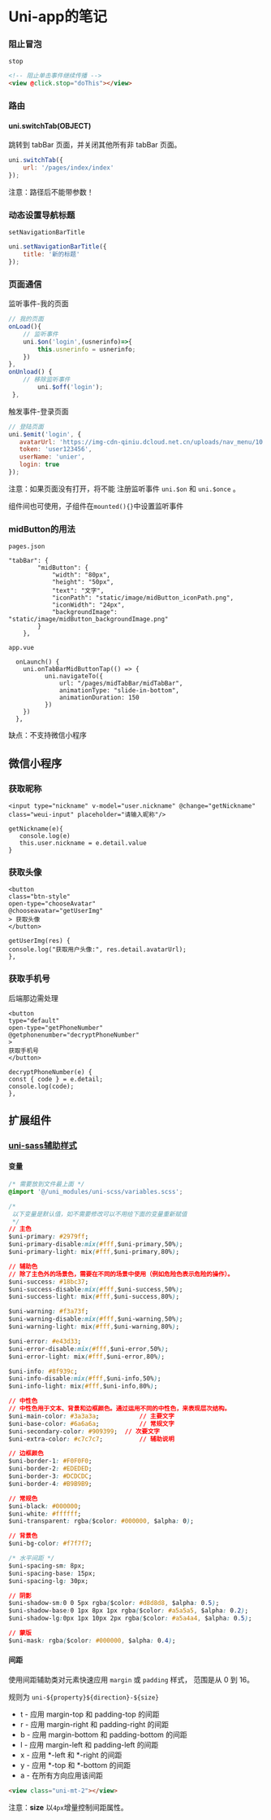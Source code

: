 # Uni-app的笔记

### 阻止冒泡

`stop`

```html
<!-- 阻止单击事件继续传播 -->
<view @click.stop="doThis"></view>
```

### 路由

#### uni.switchTab(OBJECT)

跳转到 tabBar 页面，并关闭其他所有非 tabBar 页面。

```js
uni.switchTab({
	url: '/pages/index/index'
});
```

注意：路径后不能带参数！

### 动态设置导航标题

`setNavigationBarTitle`

```js
uni.setNavigationBarTitle({
	title: '新的标题'
});
```

### 页面通信

监听事件-我的页面

```js
// 我的页面  
onLoad(){  
    // 监听事件  
    uni.$on('login',(usnerinfo)=>{  
        this.usnerinfo = usnerinfo;  
    })  
},  
onUnload() {  
    // 移除监听事件  
        uni.$off('login');  
 },
```

触发事件-登录页面

```js
// 登陆页面  
uni.$emit('login', {  
   avatarUrl: 'https://img-cdn-qiniu.dcloud.net.cn/uploads/nav_menu/10.jpg',  
   token: 'user123456',  
   userName: 'unier',  
   login: true  
});
```

注意：如果页面没有打开，将不能 注册监听事件 `uni.$on` 和 `uni.$once` 。  

组件间也可使用，子组件在`mounted(){}`中设置监听事件

### midButton的用法

`pages.json`

```
"tabBar": {
		"midButton": {
			"width": "80px",
			"height": "50px",
			"text": "文字",
			"iconPath": "static/image/midButton_iconPath.png",
			"iconWidth": "24px",
			"backgroundImage": "static/image/midButton_backgroundImage.png"
		}
	},
```

`app.vue`

```
  onLaunch() {
    uni.onTabBarMidButtonTap(() => {
          uni.navigateTo({
              url: "/pages/midTabBar/midTabBar",
              animationType: "slide-in-bottom",
              animationDuration: 150
          })
    })
  },
```

缺点：不支持微信小程序

## 微信小程序

### 获取昵称

```
<input type="nickname" v-model="user.nickname" @change="getNickname" class="weui-input" placeholder="请输入昵称"/>

getNickname(e){
   console.log(e)
   this.user.nickname = e.detail.value
}
```

### 获取头像

```
<button
class="btn-style"
open-type="chooseAvatar"
@chooseavatar="getUserImg"
> 获取头像
</button>

getUserImg(res) {
console.log("获取用户头像:", res.detail.avatarUrl);
},
```

### 获取手机号

后端那边需处理

```
<button
type="default"
open-type="getPhoneNumber"
@getphonenumber="decryptPhoneNumber"
>
获取手机号
</button>

decryptPhoneNumber(e) {
const { code } = e.detail;
console.log(code);
},
```



## 扩展组件

### [uni-sass辅助样式](https://uniapp.dcloud.net.cn/component/uniui/uni-sass.html)

#### 变量

```css
/* 需要放到文件最上面 */
@import '@/uni_modules/uni-scss/variables.scss';

/*
 以下变量是默认值，如不需要修改可以不用给下面的变量重新赋值
 */
// 主色
$uni-primary: #2979ff;
$uni-primary-disable:mix(#fff,$uni-primary,50%);
$uni-primary-light: mix(#fff,$uni-primary,80%);

// 辅助色
// 除了主色外的场景色，需要在不同的场景中使用（例如危险色表示危险的操作）。
$uni-success: #18bc37;
$uni-success-disable:mix(#fff,$uni-success,50%);
$uni-success-light: mix(#fff,$uni-success,80%);

$uni-warning: #f3a73f;
$uni-warning-disable:mix(#fff,$uni-warning,50%);
$uni-warning-light: mix(#fff,$uni-warning,80%);

$uni-error: #e43d33;
$uni-error-disable:mix(#fff,$uni-error,50%);
$uni-error-light: mix(#fff,$uni-error,80%);

$uni-info: #8f939c;
$uni-info-disable:mix(#fff,$uni-info,50%);
$uni-info-light: mix(#fff,$uni-info,80%);

// 中性色
// 中性色用于文本、背景和边框颜色。通过运用不同的中性色，来表现层次结构。
$uni-main-color: #3a3a3a; 			// 主要文字
$uni-base-color: #6a6a6a;			// 常规文字
$uni-secondary-color: #909399;	// 次要文字
$uni-extra-color: #c7c7c7;			// 辅助说明

// 边框颜色
$uni-border-1: #F0F0F0;
$uni-border-2: #EDEDED;
$uni-border-3: #DCDCDC;
$uni-border-4: #B9B9B9;

// 常规色
$uni-black: #000000;
$uni-white: #ffffff;
$uni-transparent: rgba($color: #000000, $alpha: 0);

// 背景色
$uni-bg-color: #f7f7f7;

/* 水平间距 */
$uni-spacing-sm: 8px;
$uni-spacing-base: 15px;
$uni-spacing-lg: 30px;

// 阴影
$uni-shadow-sm:0 0 5px rgba($color: #d8d8d8, $alpha: 0.5);
$uni-shadow-base:0 1px 8px 1px rgba($color: #a5a5a5, $alpha: 0.2);
$uni-shadow-lg:0px 1px 10px 2px rgba($color: #a5a4a4, $alpha: 0.5);

// 蒙版
$uni-mask: rgba($color: #000000, $alpha: 0.4);
```

#### 间距

使用间距辅助类对元素快速应用 `margin` 或 `padding` 样式， 范围是从 0 到 16。

规则为 `uni-${property}${direction}-${size}`

- t - 应用 margin-top 和 padding-top 的间距
- r - 应用 margin-right 和 padding-right 的间距
- b - 应用 margin-bottom 和 padding-bottom 的间距
- l - 应用 margin-left 和 padding-left 的间距
- x - 应用 *-left 和 *-right 的间距
- y - 应用 *-top 和 *-bottom 的间距
- a - 在所有方向应用该间距

```html
<view class="uni-mt-2"></view>
```

注意：**size** 以`4px`增量控制间距属性。
